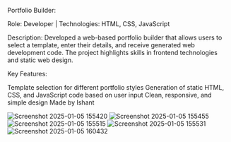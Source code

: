Portfolio Builder:

Role: Developer | Technologies: HTML, CSS, JavaScript

Description: Developed a web-based portfolio builder that allows users to select a template, enter their details, and receive generated web development code. The project highlights skills in frontend technologies and static web design.

Key Features:

Template selection for different portfolio styles
Generation of static HTML, CSS, and JavaScript code based on user input
Clean, responsive, and simple design
Made by Ishant

![Screenshot 2025-01-05 155420](https://github.com/user-attachments/assets/e79ba1c7-8f0f-4cfa-adf7-b3bfbb4e92d9)
![Screenshot 2025-01-05 155455](https://github.com/user-attachments/assets/688e0c3e-c555-4cc2-b057-2cf755b2920c)
![Screenshot 2025-01-05 155515](https://github.com/user-attachments/assets/085b2b2b-b026-47a9-bf7a-f16e3446fa4f)
![Screenshot 2025-01-05 155531](https://github.com/user-attachments/assets/535f7b20-07af-424d-a4fa-7034b36448e5)
![Screenshot 2025-01-05 160432](https://github.com/user-attachments/assets/2b52aca2-67fd-4063-9071-a4b043811a61)




